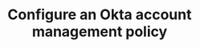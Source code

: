 ---
title: Configure an Okta account management policy
excerpt: How to add rules to an Okta account management policy using the Policies API
layout: Guides
sections:
 - main
---
